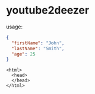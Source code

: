 # youtube2deezer

usage:
```json
{
  "firstName": "John",
  "lastName": "Smith",
  "age": 25
}
```

    <html>
      <head>
      </head>
    </html>
